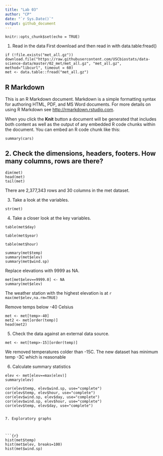 ```yaml
---
title: "Lab 03"
author: "CP"
date: "`r Sys.Date()`"
output: github_document
---
```


```{r setup, include=FALSE}
knitr::opts_chunk$set(echo = TRUE)
```
1. Read in the data
First download and then read in with data.table:fread()

```{r}
if (!file.exists("met_all.gz"))
download.file("https://raw.githubusercontent.com/USCbiostats/data-science-data/master/02_met/met_all.gz", "met_all.gz", method="libcurl", timeout = 60)
met <- data.table::fread("met_all.gz")

```
## R Markdown

This is an R Markdown document. Markdown is a simple formatting syntax for authoring HTML, PDF, and MS Word documents. For more details on using R Markdown see <http://rmarkdown.rstudio.com>.

When you click the **Knit** button a document will be generated that includes both content as well as the output of any embedded R code chunks within the document. You can embed an R code chunk like this:

```{r cars}
summary(cars)
```


## 2. Check the dimensions, headers, footers. How many columns, rows are there?

```{r}
dim(met)
head(met)
tail(met)

```
There are 2,377,343 rows and 30 columns in the met dataset.

3. Take a look at the variables.
```{r}
str(met)
```

4. Take a closer look at the key variables.

```{r}
table(met$day)
```
```{r}
table(met$year)
```
```{r}
table(met$hour)
```
```{r}
summary(met$temp)
summary(met$elev)
summary(met$wind.sp)
```

Replace elevations with 9999 as NA.

```{r}
met[met$elev==9999.0] <- NA
summary(met$elev)
```

The weather station with the highest elevation is at `r max(met$elev,na.rm=TRUE)`


Remove temps below -40 Celsius

```{r}
met <- met[temp>-40]
met2 <- met[order(temp)]
head(met2)
```


5. Check the data against an external data source.

```{r}
met <- met[temp>-15][order(temp)]
```

We removed temperatures colder than -15C. The new dataset has minimum temp -3C which is reasonable

6. Calculate summary statistics

```{r}
elev <- met[elev==max(elev)]
summary(elev)
```


```{r}
cor(elev$temp, elev$wind.sp, use="complete")
cor(elev$temp, elev$hour, use="complete")
cor(elev$wind.sp, elev$day, use="complete")
cor(elev$wind.sp, elev$hour, use="complete")
cor(elev$temp, elev$day, use="complete")
```



```

7. Exploratory graphs



```{r}
hist(met$temp)
hist(met$elev, breaks=100)
hist(met$wind.sp)
```




